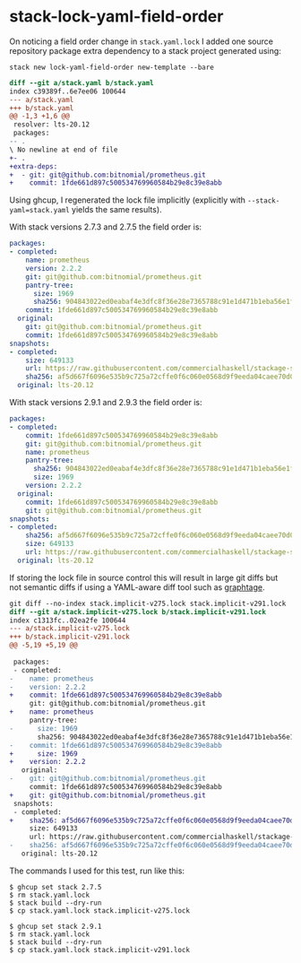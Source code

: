 # stack-lock-yaml-field-order

On noticing a field order change in `stack.yaml.lock` I added one source
repository package extra dependency to a stack project generated using:

```
stack new lock-yaml-field-order new-template --bare
```

```diff
diff --git a/stack.yaml b/stack.yaml
index c39389f..6e7ee06 100644
--- a/stack.yaml
+++ b/stack.yaml
@@ -1,3 +1,6 @@
 resolver: lts-20.12
 packages:
-- .
\ No newline at end of file
+- .
+extra-deps:
+  - git: git@github.com:bitnomial/prometheus.git
+    commit: 1fde661d897c500534769960584b29e8c39e8abb
```

Using ghcup, I regenerated the lock file implicitly (explicitly with
`--stack-yaml=stack.yaml` yields the same results).

With stack versions 2.7.3 and 2.7.5 the field order is:

```yaml
packages:
- completed:
    name: prometheus
    version: 2.2.2
    git: git@github.com:bitnomial/prometheus.git
    pantry-tree:
      size: 1969
      sha256: 904843022ed0eabaf4e3dfc8f36e28e7365788c91e1d471b1eba56e1fca7511d
    commit: 1fde661d897c500534769960584b29e8c39e8abb
  original:
    git: git@github.com:bitnomial/prometheus.git
    commit: 1fde661d897c500534769960584b29e8c39e8abb
snapshots:
- completed:
    size: 649133
    url: https://raw.githubusercontent.com/commercialhaskell/stackage-snapshots/master/lts/20/12.yaml
    sha256: af5d667f6096e535b9c725a72cffe0f6c060e0568d9f9eeda04caee70d0d9d2d
  original: lts-20.12
```

With stack versions 2.9.1 and 2.9.3 the field order is:

```yaml
packages:
- completed:
    commit: 1fde661d897c500534769960584b29e8c39e8abb
    git: git@github.com:bitnomial/prometheus.git
    name: prometheus
    pantry-tree:
      sha256: 904843022ed0eabaf4e3dfc8f36e28e7365788c91e1d471b1eba56e1fca7511d
      size: 1969
    version: 2.2.2
  original:
    commit: 1fde661d897c500534769960584b29e8c39e8abb
    git: git@github.com:bitnomial/prometheus.git
snapshots:
- completed:
    sha256: af5d667f6096e535b9c725a72cffe0f6c060e0568d9f9eeda04caee70d0d9d2d
    size: 649133
    url: https://raw.githubusercontent.com/commercialhaskell/stackage-snapshots/master/lts/20/12.yaml
  original: lts-20.12
```

If storing the lock file in source control this will result in large git diffs
but not semantic diffs if using a YAML-aware diff tool such as
[graphtage][graphtage].

```diff
git diff --no-index stack.implicit-v275.lock stack.implicit-v291.lock
diff --git a/stack.implicit-v275.lock b/stack.implicit-v291.lock
index c1313fc..02ea2fe 100644
--- a/stack.implicit-v275.lock
+++ b/stack.implicit-v291.lock
@@ -5,19 +5,19 @@
 
 packages:
 - completed:
-    name: prometheus
-    version: 2.2.2
+    commit: 1fde661d897c500534769960584b29e8c39e8abb
     git: git@github.com:bitnomial/prometheus.git
+    name: prometheus
     pantry-tree:
-      size: 1969
       sha256: 904843022ed0eabaf4e3dfc8f36e28e7365788c91e1d471b1eba56e1fca7511d
-    commit: 1fde661d897c500534769960584b29e8c39e8abb
+      size: 1969
+    version: 2.2.2
   original:
-    git: git@github.com:bitnomial/prometheus.git
     commit: 1fde661d897c500534769960584b29e8c39e8abb
+    git: git@github.com:bitnomial/prometheus.git
 snapshots:
 - completed:
+    sha256: af5d667f6096e535b9c725a72cffe0f6c060e0568d9f9eeda04caee70d0d9d2d
     size: 649133
     url: https://raw.githubusercontent.com/commercialhaskell/stackage-snapshots/master/lts/20/12.yaml
-    sha256: af5d667f6096e535b9c725a72cffe0f6c060e0568d9f9eeda04caee70d0d9d2d
   original: lts-20.12
```

The commands I used for this test, run like this:

```
$ ghcup set stack 2.7.5
$ rm stack.yaml.lock
$ stack build --dry-run
$ cp stack.yaml.lock stack.implicit-v275.lock
```

```
$ ghcup set stack 2.9.1
$ rm stack.yaml.lock
$ stack build --dry-run
$ cp stack.yaml.lock stack.implicit-v291.lock
```

[graphtage]: https://github.com/trailofbits/graphtage
